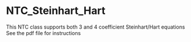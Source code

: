 # NTC_Steinhart_Hart
This NTC class supports both 3 and 4 coefficient Steinhart/Hart equations
See the pdf file for instructions
